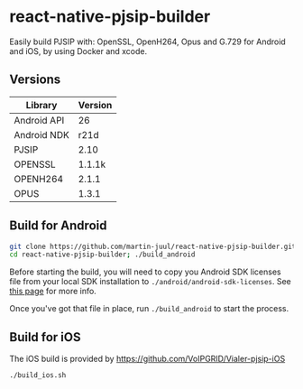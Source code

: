 # react-native-pjsip-builder
Easily build PJSIP with: OpenSSL, OpenH264, Opus and G.729 for Android and iOS, by using Docker and xcode.

## Versions
| Library              | Version |
|----------------------|---------|
| Android API          | 26      |
| Android NDK          | r21d    |
| PJSIP                | 2.10    |
| OPENSSL              | 1.1.1k  |
| OPENH264             | 2.1.1   | 
| OPUS                 | 1.3.1   |

## Build for Android

```bash
git clone https://github.com/martin-juul/react-native-pjsip-builder.git
cd react-native-pjsip-builder; ./build_android
```

Before starting the build, you will need to copy you Android SDK licenses file from your local SDK installation to `./android/android-sdk-licenses`. See [this page](https://developer.android.com/studio/intro/update.html#download-with-gradle) for more info.

Once you've got that file in place, run `./build_android` to start the process.

## Build for iOS

The iOS build is provided by https://github.com/VoIPGRID/Vialer-pjsip-iOS

```bash
./build_ios.sh
```
